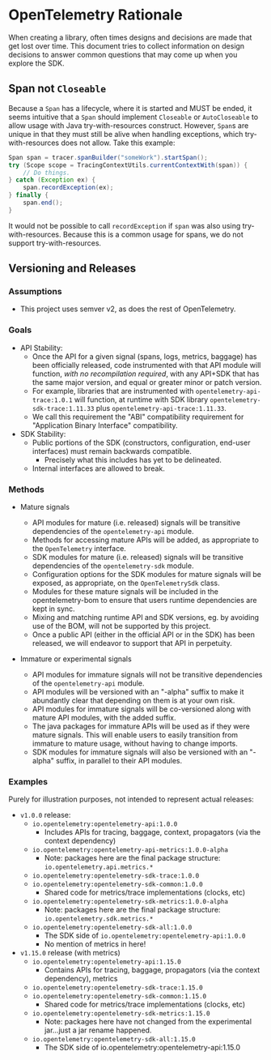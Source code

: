 # OpenTelemetry Rationale

When creating a library, often times designs and decisions are made that get lost over time. This
document tries to collect information on design decisions to answer common questions that may come
up when you explore the SDK.

## Span not `Closeable`

Because a `Span` has a lifecycle, where it is started and MUST be ended, it seems intuitive that a
`Span` should implement `Closeable` or `AutoCloseable` to allow usage with Java try-with-resources
construct. However, `Span`s are unique in that they must still be alive when handling exceptions,
which try-with-resources does not allow. Take this example:

```java
Span span = tracer.spanBuilder("someWork").startSpan();
try (Scope scope = TracingContextUtils.currentContextWith(span)) {
    // Do things.
} catch (Exception ex) {
    span.recordException(ex);
} finally {
    span.end();
}
```

It would not be possible to call `recordException` if `span` was also using try-with-resources.
Because this is a common usage for spans, we do not support try-with-resources.


## Versioning and Releases

### Assumptions

- This project uses semver v2, as does the rest of OpenTelemetry.

### Goals

- API Stability: 
    - Once the API for a given signal (spans, logs, metrics, baggage) has been officially released, code instrumented with that API module will 
function, *with no recompilation required*, with any API+SDK that has the same major version, and equal or greater minor or patch version. 
    - For example, libraries that are instrumented with `opentelemetry-api-trace:1.0.1` will function, at runtime with 
SDK library `opentelemetry-sdk-trace:1.11.33` plus `opentelemetry-api-trace:1.11.33`. 
    - We call this requirement the "ABI" compatibility requirement for "Application Binary Interface" compatibility. 
- SDK Stability:
    - Public portions of the SDK (constructors, configuration, end-user interfaces) must remain backwards compatible.
        - Precisely what this includes has yet to be delineated. 
    - Internal interfaces are allowed to break.

### Methods

- Mature signals
    - API modules for mature (i.e. released) signals will be transitive dependencies of the `opentelemetry-api` module.
    - Methods for accessing mature APIs will be added, as appropriate to the `OpenTelemetry` interface.
    - SDK modules for mature (i.e. released) signals will be transitive dependencies of the `opentelemetry-sdk` module.
    - Configuration options for the SDK modules for mature signals will be exposed, as appropriate, on the `OpenTelemetrySdk` class.
    - Modules for these mature signals will be included in the opentelemetry-bom to ensure that users runtime dependencies are kept in sync.
    - Mixing and matching runtime API and SDK versions, eg. by avoiding use of the BOM, will not be supported by this project.
    - Once a public API (either in the official API or in the SDK) has been released, we will endeavor to support that API in perpetuity.

- Immature or experimental signals
    - API modules for immature signals will not be transitive dependencies of the `opentelemetry-api` module.
    - API modules will be versioned with an "-alpha" suffix to make it abundantly clear that depending on them is at your own risk.
    - API modules for immature signals will be co-versioned along with mature API modules, with the added suffix.
    - The java packages for immature APIs will be used as if they were mature signals. This will enable users to easily transition from immature to 
    mature usage, without having to change imports. 
    - SDK modules for immature signals will also be versioned with an "-alpha" suffix, in parallel to their API modules.
    
### Examples

Purely for illustration purposes, not intended to represent actual releases:

- `v1.0.0` release:
    - `io.opentelemetry:opentelemetry-api:1.0.0`
        - Includes APIs for tracing, baggage, context, propagators (via the context dependency)
    - `io.opentelemetry:opentelemetry-api-metrics:1.0.0-alpha`
        - Note: packages here are the final package structure: `io.opentelemetry.api.metrics.*`
    - `io.opentelemetry:opentelemetry-sdk-trace:1.0.0`
    - `io.opentelemetry:opentelemetry-sdk-common:1.0.0`
        - Shared code for metrics/trace implementations (clocks, etc)
    - `io.opentelemetry:opentelemetry-sdk-metrics:1.0.0-alpha`
        - Note: packages here are the final package structure: `io.opentelemetry.sdk.metrics.*`
    - `io.opentelemetry:opentelemetry-sdk-all:1.0.0`
        - The SDK side of `io.opentelemetry:opentelemetry-api:1.0.0`
        - No mention of metrics in here!
- `v1.15.0` release (with metrics)
    - `io.opentelemetry:opentelemetry-api:1.15.0`
        - Contains APIs for tracing, baggage, propagators (via the context dependency), metrics
    - `io.opentelemetry:opentelemetry-sdk-trace:1.15.0`
    - `io.opentelemetry:opentelemetry-sdk-common:1.15.0`
        - Shared code for metrics/trace implementations (clocks, etc)
    - `io.opentelemetry:opentelemetry-sdk-metrics:1.15.0` 
        - Note: packages here have not changed from the experimental jar...just a jar rename happened.
    - `io.opentelemetry:opentelemetry-sdk-all:1.15.0`
        - The SDK side of io.opentelemetry:opentelemetry-api:1.15.0
